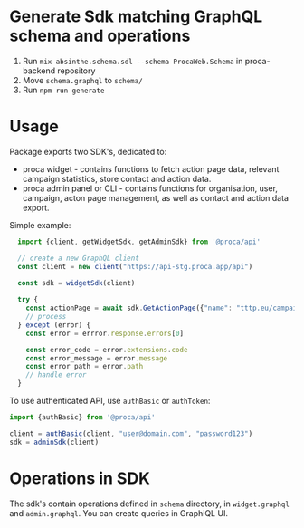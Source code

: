 
# Generate Sdk matching GraphQL schema and operations

1. Run `mix absinthe.schema.sdl --schema ProcaWeb.Schema` in proca-backend repository
2. Move `schema.graphql` to `schema/`
3. Run `npm run generate`

# Usage

Package exports two SDK's, dedicated to:
- proca widget - contains functions to fetch action page data, relevant campaign statistics, store contact and action data.
- proca admin panel or CLI - contains functions for organisation, user, campaign, acton page management, as well as contact and action data export.

Simple example:

```js
  import {client, getWidgetSdk, getAdminSdk} from '@proca/api'

  // create a new GraphQL client
  const client = new client("https://api-stg.proca.app/api")

  const sdk = widgetSdk(client)
  
  try {
    const actionPage = await sdk.GetActionPage({"name": "tttp.eu/campaign-non-commercial"})
    // process
  } except (error) {
    const error = errror.response.errors[0]

    const error_code = error.extensions.code
    const error_message = error.message
    const error_path = error.path
    // handle error
  }
```


To use authenticated API, use `authBasic` or `authToken`:

```js
import {authBasic} from '@proca/api'

client = authBasic(client, "user@domain.com", "password123")
sdk = adminSdk(client)
```


# Operations in SDK

The sdk's contain operations defined in `schema` directory, in `widget.graphql` and `admin.graphql`. You can create queries in GraphiQL UI.


